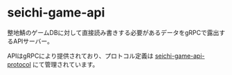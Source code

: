 # seichi-game-api

整地鯖のゲームDBに対して直接読み書きする必要があるデータをgRPCで露出するAPIサーバー。

APIはgRPCにより提供されており、プロトコル定義は
[seichi-game-api-protocol](https://github.com/GiganticMinecraft/seichi-game-api-protocol)
にて管理されています。
